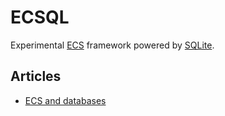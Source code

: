 # ECSQL
Experimental [ECS](https://www.flecs.dev/ecs-faq/) framework powered by [SQLite](https://sqlite.org).


## Articles
- [ECS and databases](docs/01-ecs-databases.md)
